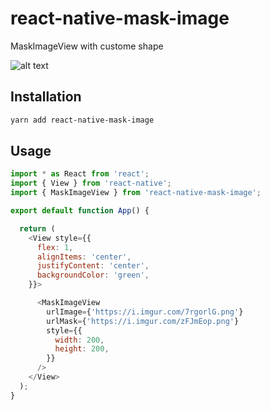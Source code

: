 # react-native-mask-image

MaskImageView with custome shape


![alt text](https://i.imgur.com/nNlWrkf.png "Logo Title Text 1")

## Installation

```sh
yarn add react-native-mask-image
```

## Usage

```js
import * as React from 'react';
import { View } from 'react-native';
import { MaskImageView } from 'react-native-mask-image';

export default function App() {

  return (
    <View style={{
      flex: 1,
      alignItems: 'center',
      justifyContent: 'center',
      backgroundColor: 'green',
    }}>

      <MaskImageView
        urlImage={'https://i.imgur.com/7rgorlG.png'}
        urlMask={'https://i.imgur.com/zFJmEop.png'}
        style={{
          width: 200,
          height: 200,
        }}
      />
    </View>
  );
}

```
